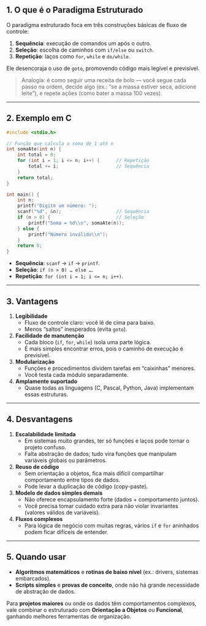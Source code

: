 ## 1. O que é o Paradigma Estruturado

O paradigma estruturado foca em três construções básicas de fluxo de controle:

1. **Sequência**: execução de comandos um após o outro.
2. **Seleção**: escolha de caminhos com `if/else` ou `switch`.
3. **Repetição**: laços como `for`, `while` e `do/while`.

Ele desencoraja o uso de `goto`, promovendo código mais legível e previsível.

> Analogia: é como seguir uma receita de bolo — você segue cada passo na ordem, decide algo (ex.: “se a massa estiver seca, adicione leite”), e repete ações (como bater a massa 100 vezes).

---

## 2. Exemplo em C

```c
#include <stdio.h>

// Função que calcula a soma de 1 até n
int somaAte(int n) {
    int total = 0;
    for (int i = 1; i <= n; i++) {      // Repetição
        total += i;                     // Sequência
    }
    return total;
}

int main() {
    int n;
    printf("Digite um número: ");
    scanf("%d", &n);                    // Sequência
    if (n > 0) {                        // Seleção
        printf("Soma = %d\\n", somaAte(n));
    } else {
        printf("Número inválido\\n");
    }
    return 0;
}

```

- **Sequência**: `scanf` → `if` → `printf`.
- **Seleção**: `if (n > 0) … else …`.
- **Repetição**: `for (int i = 1; i <= n; i++)`.

---

## 3. Vantagens

1. **Legibilidade**
    - Fluxo de controle claro: você lê de cima para baixo.
    - Menos “saltos” inesperados (evita `goto`).
2. **Facilidade de manutenção**
    - Cada bloco (`if`, `for`, `while`) isola uma parte lógica.
    - É mais simples encontrar erros, pois o caminho de execução é previsível.
3. **Modularização**
    - Funções e procedimentos dividem tarefas em “caixinhas” menores.
    - Você testa cada módulo separadamente.
4. **Amplamente suportado**
    - Quase todas as linguagens (C, Pascal, Python, Java) implementam essas estruturas.

---

## 4. Desvantagens

1. **Escalabilidade limitada**
    - Em sistemas muito grandes, ter só funções e laços pode tornar o projeto confuso.
    - Falta abstração de dados; tudo vira funções que manipulam variáveis globais ou parâmetros.
2. **Reuso de código**
    - Sem orientação a objetos, fica mais difícil compartilhar comportamento entre tipos de dados.
    - Pode levar a duplicação de código (copy-paste).
3. **Modelo de dados simples demais**
    - Não oferece encapsulamento forte (dados + comportamento juntos).
    - Você precisa tomar cuidado extra para não violar invariantes (valores válidos de variáveis).
4. **Fluxos complexos**
    - Para lógica de negócio com muitas regras, vários `if` e `for` aninhados podem ficar difíceis de entender.

---

## 5. Quando usar

- **Algoritmos matemáticos** e **rotinas de baixo nível** (ex.: drivers, sistemas embarcados).
- **Scripts simples** e **provas de conceito**, onde não há grande necessidade de abstração de dados.

Para **projetos maiores** ou onde os dados têm comportamentos complexos, vale combinar o estruturado com **Orientação a Objetos** ou **Funcional**, ganhando melhores ferramentas de organização.